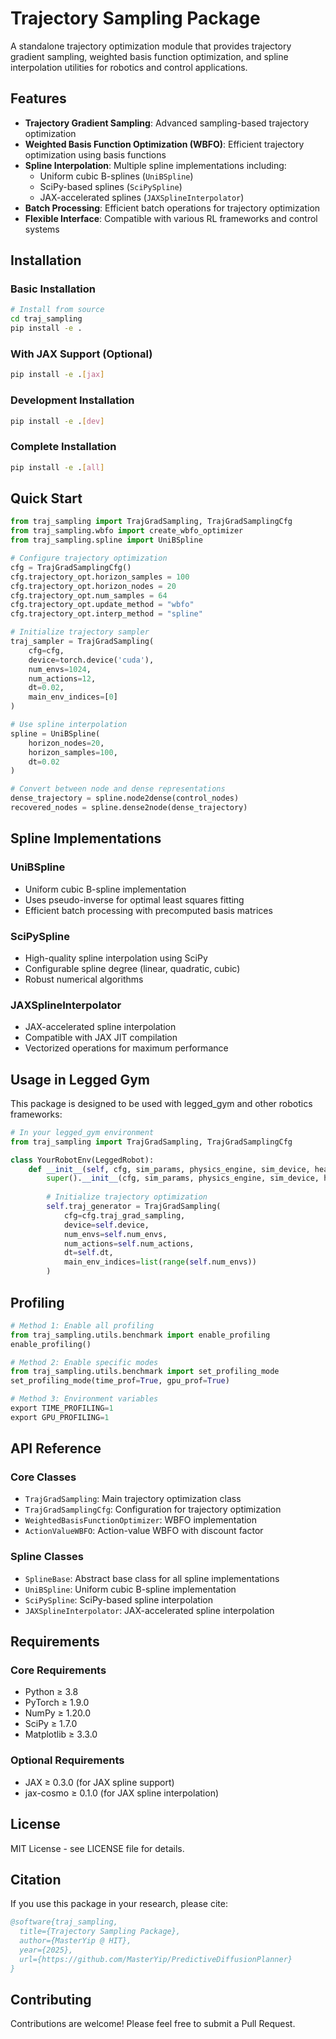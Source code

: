 # Trajectory Sampling Package

A standalone trajectory optimization module that provides trajectory gradient sampling, weighted basis function optimization, and spline interpolation utilities for robotics and control applications.

## Features

- **Trajectory Gradient Sampling**: Advanced sampling-based trajectory optimization
- **Weighted Basis Function Optimization (WBFO)**: Efficient trajectory optimization using basis functions
- **Spline Interpolation**: Multiple spline implementations including:
  - Uniform cubic B-splines (`UniBSpline`)
  - SciPy-based splines (`SciPySpline`) 
  - JAX-accelerated splines (`JAXSplineInterpolator`)
- **Batch Processing**: Efficient batch operations for trajectory optimization
- **Flexible Interface**: Compatible with various RL frameworks and control systems

## Installation

### Basic Installation

```bash
# Install from source
cd traj_sampling
pip install -e .
```

### With JAX Support (Optional)

```bash
pip install -e .[jax]
```

### Development Installation

```bash
pip install -e .[dev]
```

### Complete Installation

```bash
pip install -e .[all]
```

## Quick Start

```python
from traj_sampling import TrajGradSampling, TrajGradSamplingCfg
from traj_sampling.wbfo import create_wbfo_optimizer
from traj_sampling.spline import UniBSpline

# Configure trajectory optimization
cfg = TrajGradSamplingCfg()
cfg.trajectory_opt.horizon_samples = 100
cfg.trajectory_opt.horizon_nodes = 20
cfg.trajectory_opt.num_samples = 64
cfg.trajectory_opt.update_method = "wbfo"
cfg.trajectory_opt.interp_method = "spline"

# Initialize trajectory sampler
traj_sampler = TrajGradSampling(
    cfg=cfg,
    device=torch.device('cuda'),
    num_envs=1024,
    num_actions=12,
    dt=0.02,
    main_env_indices=[0]
)

# Use spline interpolation
spline = UniBSpline(
    horizon_nodes=20,
    horizon_samples=100,
    dt=0.02
)

# Convert between node and dense representations
dense_trajectory = spline.node2dense(control_nodes)
recovered_nodes = spline.dense2node(dense_trajectory)
```

## Spline Implementations

### UniBSpline
- Uniform cubic B-spline implementation
- Uses pseudo-inverse for optimal least squares fitting
- Efficient batch processing with precomputed basis matrices

### SciPySpline  
- High-quality spline interpolation using SciPy
- Configurable spline degree (linear, quadratic, cubic)
- Robust numerical algorithms

### JAXSplineInterpolator
- JAX-accelerated spline interpolation
- Compatible with JAX JIT compilation
- Vectorized operations for maximum performance

## Usage in Legged Gym

This package is designed to be used with legged_gym and other robotics frameworks:

```python
# In your legged_gym environment
from traj_sampling import TrajGradSampling, TrajGradSamplingCfg

class YourRobotEnv(LeggedRobot):
    def __init__(self, cfg, sim_params, physics_engine, sim_device, headless):
        super().__init__(cfg, sim_params, physics_engine, sim_device, headless)
        
        # Initialize trajectory optimization
        self.traj_generator = TrajGradSampling(
            cfg=cfg.traj_grad_sampling,
            device=self.device,
            num_envs=self.num_envs,
            num_actions=self.num_actions,
            dt=self.dt,
            main_env_indices=list(range(self.num_envs))
        )
```

## Profiling

```python
# Method 1: Enable all profiling
from traj_sampling.utils.benchmark import enable_profiling
enable_profiling()

# Method 2: Enable specific modes
from traj_sampling.utils.benchmark import set_profiling_mode
set_profiling_mode(time_prof=True, gpu_prof=True)

# Method 3: Environment variables
export TIME_PROFILING=1
export GPU_PROFILING=1
```

## API Reference

### Core Classes

- `TrajGradSampling`: Main trajectory optimization class
- `TrajGradSamplingCfg`: Configuration for trajectory optimization
- `WeightedBasisFunctionOptimizer`: WBFO implementation
- `ActionValueWBFO`: Action-value WBFO with discount factor

### Spline Classes

- `SplineBase`: Abstract base class for all spline implementations
- `UniBSpline`: Uniform cubic B-spline implementation
- `SciPySpline`: SciPy-based spline interpolation
- `JAXSplineInterpolator`: JAX-accelerated spline interpolation

## Requirements

### Core Requirements
- Python ≥ 3.8
- PyTorch ≥ 1.9.0
- NumPy ≥ 1.20.0
- SciPy ≥ 1.7.0
- Matplotlib ≥ 3.3.0

### Optional Requirements
- JAX ≥ 0.3.0 (for JAX spline support)
- jax-cosmo ≥ 0.1.0 (for JAX spline interpolation)

## License

MIT License - see LICENSE file for details.

## Citation

If you use this package in your research, please cite:

```bibtex
@software{traj_sampling,
  title={Trajectory Sampling Package},
  author={MasterYip @ HIT},
  year={2025},
  url={https://github.com/MasterYip/PredictiveDiffusionPlanner}
}
```

## Contributing

Contributions are welcome! Please feel free to submit a Pull Request.